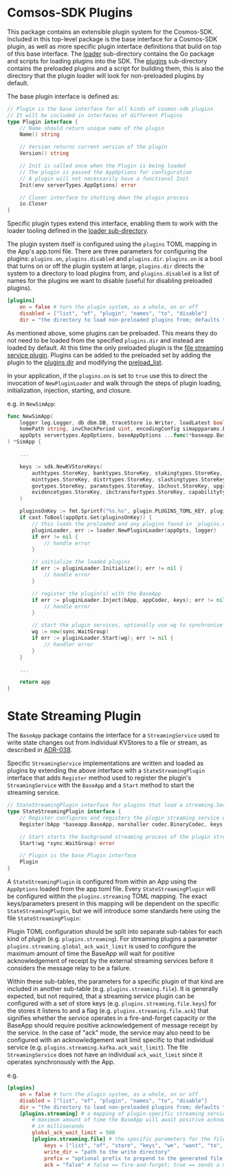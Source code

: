 # Comsos-SDK Plugins
This package contains an extensible plugin system for the Cosmos-SDK. Included in this top-level package is the base interface
for a Cosmos-SDK plugin, as well as more specific plugin interface definitions that build on top of this base interface.
The [loader](./loader) sub-directory contains the Go package and scripts for loading plugins into the SDK. The [plugins](./plugins)
sub-directory contains the preloaded plugins and a script for building them, this is also the directory that the plugin loader will look
for non-preloaded plugins by default.

The base plugin interface is defined as:
```go
// Plugin is the base interface for all kinds of cosmos-sdk plugins
// It will be included in interfaces of different Plugins
type Plugin interface {
	// Name should return unique name of the plugin
	Name() string

	// Version returns current version of the plugin
	Version() string

	// Init is called once when the Plugin is being loaded
	// The plugin is passed the AppOptions for configuration
	// A plugin will not necessarily have a functional Init
	Init(env serverTypes.AppOptions) error

	// Closer interface to shutting down the plugin process
	io.Closer
}
```

Specific plugin types extend this interface, enabling them to work with the loader tooling defined in the [loader sub-directory](./loader).

The plugin system itself is configured using the `plugins` TOML mapping in the App's app.toml file. There are three
parameters for configuring the plugins: `plugins.on`, `plugins.disabled` and `plugins.dir`. `plugins.on` is a bool that
turns on or off the plugin system at large, `plugins.dir` directs the system to a directory to load plugins from, and
`plugins.disabled` is a list of names for the plugins we want to disable (useful for disabling preloaded plugins).

```toml
[plugins]
    on = false # turn the plugin system, as a whole, on or off
    disabled = ["list", "of", "plugin", "names", "to", "disable"]
    dir = "the directory to load non-preloaded plugins from; defaults to cosmos-sdk/plugin/plugins"
```

As mentioned above, some plugins can be preloaded. This means they do not need to be loaded from the specified `plugins.dir` and instead
are loaded by default. At this time the only preloaded plugin is the [file streaming service plugin](./plugins/file).
Plugins can be added to the preloaded set by adding the plugin to the [plugins dir](../../plugin/plugin.go) and modifying the [preload_list](../../plugin/loader/preload_list).

In your application, if the  `plugins.on` is set to `true` use this to direct the invocation of `NewPluginLoader` and walk through
the steps of plugin loading, initialization, injection, starting, and closure.

e.g. in `NewSimApp`:

```go
func NewSimApp(
	logger log.Logger, db dbm.DB, traceStore io.Writer, loadLatest bool, skipUpgradeHeights map[int64]bool,
	homePath string, invCheckPeriod uint, encodingConfig simappparams.EncodingConfig,
	appOpts servertypes.AppOptions, baseAppOptions ...func(*baseapp.BaseApp),
) *SimApp {

	...

	keys := sdk.NewKVStoreKeys(
		authtypes.StoreKey, banktypes.StoreKey, stakingtypes.StoreKey,
		minttypes.StoreKey, distrtypes.StoreKey, slashingtypes.StoreKey,
		govtypes.StoreKey, paramstypes.StoreKey, ibchost.StoreKey, upgradetypes.StoreKey,
		evidencetypes.StoreKey, ibctransfertypes.StoreKey, capabilitytypes.StoreKey,
	)

	pluginsOnKey := fmt.Sprintf("%s.%s", plugin.PLUGINS_TOML_KEY, plugin.PLUGINS_ON_TOML_KEY)
	if cast.ToBool(appOpts.Get(pluginsOnKey)) {
		// this loads the preloaded and any plugins found in `plugins.dir`
		pluginLoader, err := loader.NewPluginLoader(appOpts, logger)
		if err != nil {
			// handle error
		}

		// initialize the loaded plugins
		if err := pluginLoader.Initialize(); err != nil {
			// handle error
		}

		// register the plugin(s) with the BaseApp
		if err := pluginLoader.Inject(bApp, appCodec, keys); err != nil {
			// handle error
		}

		// start the plugin services, optionally use wg to synchronize shutdown using io.Closer
		wg := new(sync.WaitGroup)
		if err := pluginLoader.Start(wg); err != nil {
			// handler error
		}
	}

	...

	return app
}
```

# State Streaming Plugin
The `BaseApp` package contains the interface for a `StreamingService` used to write state changes out from individual KVStores to a
file or stream, as described in [ADR-038](../docs/architecture/adr-038-state-listening.md).

Specific `StreamingService` implementations are written and loaded as plugins by extending the above interface with a
`StateStreamingPlugin` interface that adds `Register` method used to register the plugin's `StreamingService` with the
`BaseApp` and a `Start` method to start the streaming service.

```go
// StateStreamingPlugin interface for plugins that load a streaming.Service onto a baseapp.BaseApp
type StateStreamingPlugin interface {
	// Register configures and registers the plugin streaming service with the BaseApp
	Register(bApp *baseapp.BaseApp, marshaller codec.BinaryCodec, keys map[string]*types.KVStoreKey) error

	// Start starts the background streaming process of the plugin streaming service
	Start(wg *sync.WaitGroup) error

	// Plugin is the base Plugin interface
	Plugin
}
```

A `StateStreamingPlugin` is configured from within an App using the `AppOptions` loaded from the app.toml file.
Every `StateStreamingPlugin` will be configured within the `plugins.streaming` TOML mapping. The exact keys/parameters
present in this mapping will be dependent on the specific `StateStreamingPlugin`, but we will introduce some standards
here using the file `StateStreamingPlugin`:

Plugin TOML configuration should be split into separate sub-tables for each kind of plugin (e.g. `plugins.streaming`).
For streaming plugins a parameter `plugins.streaming.global_ack_wait_limit` is used to configure the maximum amount of time
the BaseApp will wait for positive acknowledgement of receipt by the external streaming services before it considers
the message relay to be a failure.

Within these sub-tables, the parameters for a specific plugin of that kind are included in another sub-table (e.g. `plugins.streaming.file`).
It is generally expected, but not required, that a streaming service plugin can be configured with a set of store keys
(e.g. `plugins.streaming.file.keys`) for the stores it listens to and a flag (e.g. `plugins.streaming.file.ack`)
that signifies whether the service operates in a fire-and-forget capacity or the BaseApp should require positive
acknowledgement of message receipt by the service. In the case of "ack" mode, the service may also need to be
configured with an acknowledgement wait limit specific to that individual service (e.g. `plugins.streaming.kafka.ack_wait_limit`).
The file `StreamingService` does not have an individual `ack_wait_limit` since it operates synchronously with the App.

e.g.

```toml
[plugins]
    on = false # turn the plugin system, as a whole, on or off
    disabled = ["list", "of", "plugin", "names", "to", "disable"]
    dir = "the directory to load non-preloaded plugins from; defaults to cosmos-sdk/plugin/plugins"
    [plugins.streaming] # a mapping of plugin-specific streaming service parameters, mapped to their pluginFileName
        # maximum amount of time the BaseApp will await positive acknowledgement of message receipt from all streaming services
        # in milliseconds
        global_ack_wait_limit = 500
        [plugins.streaming.file] # the specific parameters for the file streaming service plugin
            keys = ["list", "of", "store", "keys", "we", "want", "to", "expose", "for", "this", "streaming", "service"]
            write_dir = "path to the write directory"
            prefix = "optional prefix to prepend to the generated file names"
            ack = "false" # false == fire-and-forget; true == sends a message receipt success/fail signal
```

